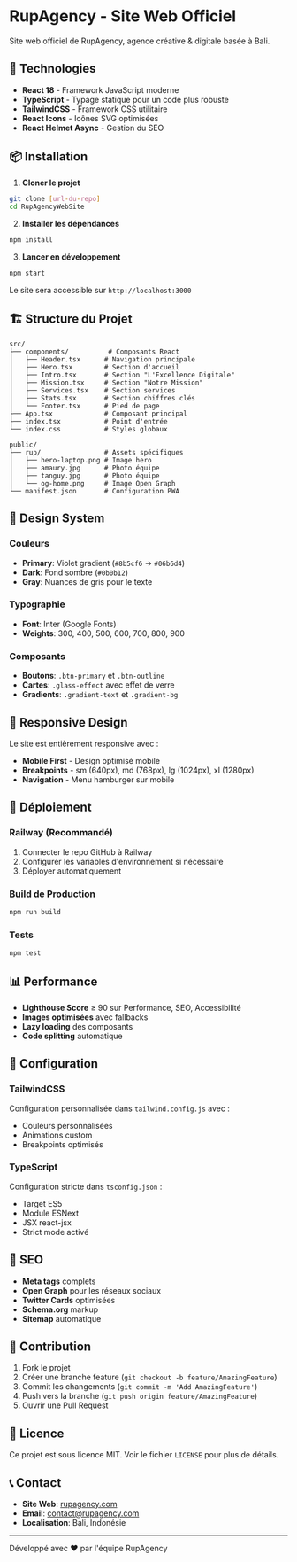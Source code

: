 # RupAgency - Site Web Officiel

Site web officiel de RupAgency, agence créative & digitale basée à Bali.

## 🚀 Technologies

- **React 18** - Framework JavaScript moderne
- **TypeScript** - Typage statique pour un code plus robuste
- **TailwindCSS** - Framework CSS utilitaire
- **React Icons** - Icônes SVG optimisées
- **React Helmet Async** - Gestion du SEO

## 📦 Installation

1. **Cloner le projet**
```bash
git clone [url-du-repo]
cd RupAgencyWebSite
```

2. **Installer les dépendances**
```bash
npm install
```

3. **Lancer en développement**
```bash
npm start
```

Le site sera accessible sur `http://localhost:3000`

## 🏗️ Structure du Projet

```
src/
├── components/          # Composants React
│   ├── Header.tsx      # Navigation principale
│   ├── Hero.tsx        # Section d'accueil
│   ├── Intro.tsx       # Section "L'Excellence Digitale"
│   ├── Mission.tsx     # Section "Notre Mission"
│   ├── Services.tsx    # Section services
│   ├── Stats.tsx       # Section chiffres clés
│   └── Footer.tsx      # Pied de page
├── App.tsx             # Composant principal
├── index.tsx           # Point d'entrée
└── index.css           # Styles globaux

public/
├── rup/                # Assets spécifiques
│   ├── hero-laptop.png # Image hero
│   ├── amaury.jpg      # Photo équipe
│   ├── tanguy.jpg      # Photo équipe
│   └── og-home.png     # Image Open Graph
└── manifest.json       # Configuration PWA
```

## 🎨 Design System

### Couleurs
- **Primary**: Violet gradient (`#8b5cf6` → `#06b6d4`)
- **Dark**: Fond sombre (`#0b0b12`)
- **Gray**: Nuances de gris pour le texte

### Typographie
- **Font**: Inter (Google Fonts)
- **Weights**: 300, 400, 500, 600, 700, 800, 900

### Composants
- **Boutons**: `.btn-primary` et `.btn-outline`
- **Cartes**: `.glass-effect` avec effet de verre
- **Gradients**: `.gradient-text` et `.gradient-bg`

## 📱 Responsive Design

Le site est entièrement responsive avec :
- **Mobile First** - Design optimisé mobile
- **Breakpoints** - sm (640px), md (768px), lg (1024px), xl (1280px)
- **Navigation** - Menu hamburger sur mobile

## 🚀 Déploiement

### Railway (Recommandé)
1. Connecter le repo GitHub à Railway
2. Configurer les variables d'environnement si nécessaire
3. Déployer automatiquement

### Build de Production
```bash
npm run build
```

### Tests
```bash
npm test
```

## 📊 Performance

- **Lighthouse Score** ≥ 90 sur Performance, SEO, Accessibilité
- **Images optimisées** avec fallbacks
- **Lazy loading** des composants
- **Code splitting** automatique

## 🔧 Configuration

### TailwindCSS
Configuration personnalisée dans `tailwind.config.js` avec :
- Couleurs personnalisées
- Animations custom
- Breakpoints optimisés

### TypeScript
Configuration stricte dans `tsconfig.json` :
- Target ES5
- Module ESNext
- JSX react-jsx
- Strict mode activé

## 📝 SEO

- **Meta tags** complets
- **Open Graph** pour les réseaux sociaux
- **Twitter Cards** optimisées
- **Schema.org** markup
- **Sitemap** automatique

## 🤝 Contribution

1. Fork le projet
2. Créer une branche feature (`git checkout -b feature/AmazingFeature`)
3. Commit les changements (`git commit -m 'Add AmazingFeature'`)
4. Push vers la branche (`git push origin feature/AmazingFeature`)
5. Ouvrir une Pull Request

## 📄 Licence

Ce projet est sous licence MIT. Voir le fichier `LICENSE` pour plus de détails.

## 📞 Contact

- **Site Web**: [rupagency.com](https://rupagency.com)
- **Email**: contact@rupagency.com
- **Localisation**: Bali, Indonésie

---

Développé avec ❤️ par l'équipe RupAgency
